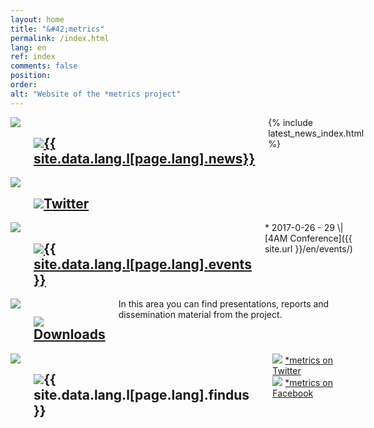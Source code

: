 ```yaml
---
layout: home
title: "&#42;metrics"
permalink: /index.html
lang: en
ref: index
comments: false
position:
order:
alt: "Website of the *metrics project"
---
```

<!-- <div class="columns margin-top-4 margin-bottom-4" markdown="1">
Welcome to the website of the DFG funded project **\*metrics** (**ME**asuring **T**he **R**eliability and perceptions of **I**ndicators for interactions with s**C**ientific product**S**).
</div> -->

<div class="columns collapse  mansonry__wrap">
<div id="masonry-container" class="small-collapse medium-collapse">

<!-- News -->
<div class="featurebox columns medium-6">
    <div class="hide-for-small-only columns medium-2 featurebox__icon">
        <img src="{{ site.baseurl }}/img/pulse.svg">
    </div>
    <div class="columns medium-10">
        <h2 class="featurebox__header"><img src="{{ site.baseurl }}/img/pulse.svg" class="show-for-small-only"><a href="{{ site.baseurl }}/en/news/">{{ site.data.lang.l[page.lang].news}}</a></h2>
        <div class="featurebox__content">
            {% include latest_news_index.html %}
        </div>
    </div>
</div>

<!-- Twitter -->
<div class="featurebox columns medium-6">
    <div class="hide-for-small-only columns medium-2 featurebox__icon">
        <img src="{{ site.baseurl }}/img/twitter-alt.svg">
    </div>
    <div class="columns medium-10">
        <h2 class="featurebox__header"><img src="{{ site.baseurl }}/img/twitter-alt.svg" class="show-for-small-only"><a href="https://twitter.com/metrics_project">Twitter</a></h2>
        <div id="featurebox__content__twitter" class="featurebox__content">
        </div>
    </div>
</div>

<!-- Events -->
<div class="featurebox columns medium-6">
    <div class="hide-for-small-only columns medium-2 featurebox__icon">
        <img src="{{ site.baseurl }}/img/calendar.svg">
    </div>
    <div class="columns medium-10">
        <h2 class="featurebox__header"><img src="{{ site.baseurl }}/img/calendar.svg" class="show-for-small-only"><a href="{{ site.baseurl }}/en/events/">{{ site.data.lang.l[page.lang].events }}</a></h2>
<div class="featurebox__content" markdown="1">
<!-- Start editing content here -->
* 2017-0-26 - 29 \| [4AM Conference]({{ site.url }}/en/events/)
<!-- Stop editing here -->
</div>
    </div>
</div>


<!-- Downloads -->
<div class="featurebox columns medium-6">
    <div class="hide-for-small-only columns medium-2 featurebox__icon">
        <img src="{{ site.baseurl }}/img/download.svg">
    </div>
    <div class="columns medium-10">
        <h2 class="featurebox__header"><img src="{{ site.baseurl }}/img/download.svg" class="show-for-small-only"><a href="{{ site.baseurl }}/en/downloads/">Downloads</a></h2>
<div class="featurebox__content" markdown="1">
<!-- Start editing content here -->
In this area you can find presentations, reports and dissemination material from the project.
<!-- Stop editing content here -->
</div>
    </div>
</div>

<!-- Find us at -->
<div class="featurebox columns medium-6">
    <div class="hide-for-small-only columns medium-2 featurebox__icon">
        <img src="{{ site.baseurl }}/img/email.svg">
    </div>
    <div class="columns medium-10">
    <h2 class="featurebox__header"><img src="{{ site.baseurl }}/img/email.svg" class="show-for-small-only">{{ site.data.lang.l[page.lang].findus }}</h2>
        <div class="featurebox__content">
            <img src="{{ site.baseurl }}/img/twitter-alt.svg" class="twitter-icon"> <a href="https://twitter.com/metrics_project">*metrics on Twitter</a> <br>
            <img src="{{ site.baseurl }}/img/facebook-alt.svg"> <a href="https://www.facebook.com/metricsproject">*metrics on Facebook</a>
        </div>
    </div>
</div>


</div>
</div>
